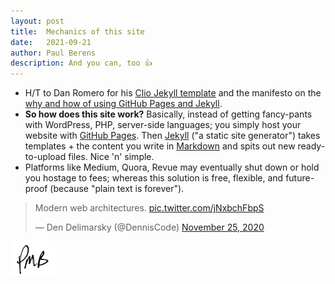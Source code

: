 ```yaml
---
layout: post
title:	Mechanics of this site
date:	2021-09-21
author:	Paul Berens
description: And you can, too 👍
---
```

- H/T to Dan Romero for his [Clio Jekyll template](https://github.com/danromero/clio) and the manifesto on the [why and how of using GitHub Pages and Jekyll](https://danromero.org/how-this-website-works.html).
- **So how does this site work?** Basically, instead of getting fancy-pants with WordPress, PHP, server-side languages; you simply host your website with [GitHub Pages](https://medium.com/8px-magazine/hosting-a-website-for-free-get-started-with-google-domains-github-pages-980986550958). Then [Jekyll](https://jekyllrb.com/) ("a static site generator") takes templates + the content you write in [Markdown](https://www.markdownguide.org/) and spits out new ready-to-upload files. Nice 'n' simple.
- Platforms like Medium, Quora, Revue may eventually shut down or hold you hostage to fees; whereas this solution is free, flexible, and future-proof (because "plain text is forever").

<blockquote class="twitter-tweet"><p lang="en" dir="ltr">Modern web architectures. <a href="https://t.co/jNxbchFbpS">pic.twitter.com/jNxbchFbpS</a></p>&mdash; Den Delimarsky (@DennisCode) <a href="https://twitter.com/DennisCode/status/1331695899672596480?ref_src=twsrc%5Etfw">November 25, 2020</a></blockquote> <script async src="https://platform.twitter.com/widgets.js" charset="utf-8"></script>

![initials](/assets/images/initials.pmb.71.56.png)